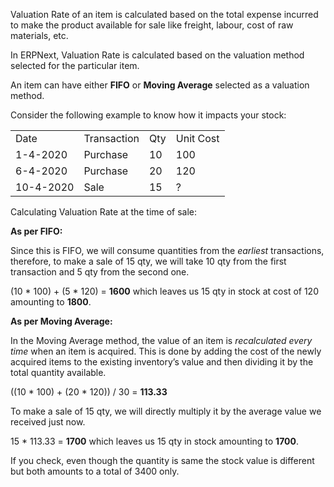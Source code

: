 Valuation Rate of an item is calculated based on the total expense incurred to make the product available for sale like freight, labour, cost of raw materials, etc.

In ERPNext, Valuation Rate is calculated based on the valuation method selected for the particular item. 

An item can have either **FIFO** or **Moving Average** selected as a valuation method. 

Consider the following example to know how it impacts your stock:

|     |     |     |     |
| --- | --- | --- | --- |
| Date | Transaction | Qty | Unit Cost |
| 1-4-2020 | Purchase | 10  | 100 |
| 6-4-2020 | Purchase | 20  | 120 |
| 10-4-2020 | Sale | 15  | ?   |

Calculating Valuation Rate at the time of sale:

**As per FIFO:**

Since this is FIFO, we will consume quantities from the _earliest_ transactions, therefore, to make a sale of 15 qty, we will take 10 qty from the first transaction and 5 qty from the second one. 

(10 \* 100) + (5 \* 120) = **1600** which leaves us 15 qty in stock at cost of 120 amounting to **1800**.

**As per Moving Average:** 

In the Moving Average method, the value of an item is _recalculated_ _every time_ when an item is acquired. This is done by adding the cost of the newly acquired items to the existing inventory’s value and then dividing it by the total quantity available. 

((10 \* 100) + (20 \* 120)) / 30 = **113.33**

To make a sale of 15 qty, we will directly multiply it by the average value we received just now. 

15 \* 113.33 = **1700** which leaves us 15 qty in stock amounting to **1700**.

If you check, even though the quantity is same the stock value is different but both amounts to a total of 3400 only.